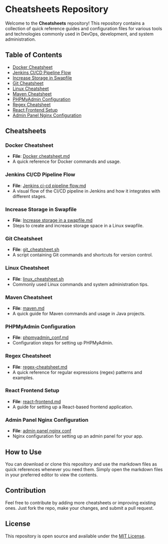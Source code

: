 # Cheatsheets Repository

Welcome to the **Cheatsheets** repository! This repository contains a collection of quick reference guides and configuration files for various tools and technologies commonly used in DevOps, development, and system administration.

## Table of Contents
- [Docker Cheatsheet](#docker-cheatsheet)
- [Jenkins CI/CD Pipeline Flow](#jenkins-cicd-pipeline-flow)
- [Increase Storage in Swapfile](#increase-storage-in-swapfile)
- [Git Cheatsheet](#git-cheatsheet)
- [Linux Cheatsheet](#linux-cheatsheet)
- [Maven Cheatsheet](#maven-cheatsheet)
- [PHPMyAdmin Configuration](#phpmyadmin-configuration)
- [Regex Cheatsheet](#regex-cheatsheet)
- [React Frontend Setup](#react-frontend-setup)
- [Admin Panel Nginx Configuration](#admin-panel-nginx-configuration)

## Cheatsheets

### Docker Cheatsheet
- **File**: [Docker cheatsheet.md](Docker%20cheatsheet.md)
- A quick reference for Docker commands and usage.

### Jenkins CI/CD Pipeline Flow
- **File**: [Jenkins ci-cd pipeline flow.md](Jenkins%20ci-cd%20pipeline%20flow.md)
- A visual flow of the CI/CD pipeline in Jenkins and how it integrates with different stages.

### Increase Storage in Swapfile
- **File**: [Increase storage in a swapfile.md](Increase%20storage%20in%20a%20swapfile.md)
- Steps to create and increase storage space in a Linux swapfile.

### Git Cheatsheet
- **File**: [git_cheatsheet.sh](git_cheatsheet.sh)
- A script containing Git commands and shortcuts for version control.

### Linux Cheatsheet
- **File**: [linux_cheatsheet.sh](linux_cheatsheet.sh)
- Commonly used Linux commands and system administration tips.

### Maven Cheatsheet
- **File**: [maven.md](maven.md)
- A quick guide for Maven commands and usage in Java projects.

### PHPMyAdmin Configuration
- **File**: [phpmyadmin_conf.md](phpmyadmin_conf.md)
- Configuration steps for setting up PHPMyAdmin.

### Regex Cheatsheet
- **File**: [regex-cheatsheet.md](regex-cheatsheet.md)
- A quick reference for regular expressions (regex) patterns and examples.

### React Frontend Setup
- **File**: [react-frontend.md](react-frontend.md)
- A guide for setting up a React-based frontend application.

### Admin Panel Nginx Configuration
- **File**: [admin panel nginx conf](admin%20panel%20nginx%20conf)
- Nginx configuration for setting up an admin panel for your app.

## How to Use

You can download or clone this repository and use the markdown files as quick references whenever you need them. Simply open the markdown files in your preferred editor to view the contents.

## Contribution

Feel free to contribute by adding more cheatsheets or improving existing ones. Just fork the repo, make your changes, and submit a pull request.

## License

This repository is open source and available under the [MIT License](LICENSE).
